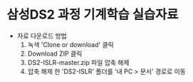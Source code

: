 # 삼성DS2 과정 기계학습 실습자료
* 자료 다운로드 방법
  1. 녹색 'Clone or download' 클릭
  2. Download ZIP 클릭
  3. DS2-ISLR-master.zip 파일 압축 해제
  4. 압축 해제 한 'DS2-ISLR' 폴더를 '내 PC > 문서' 경로로 이동
